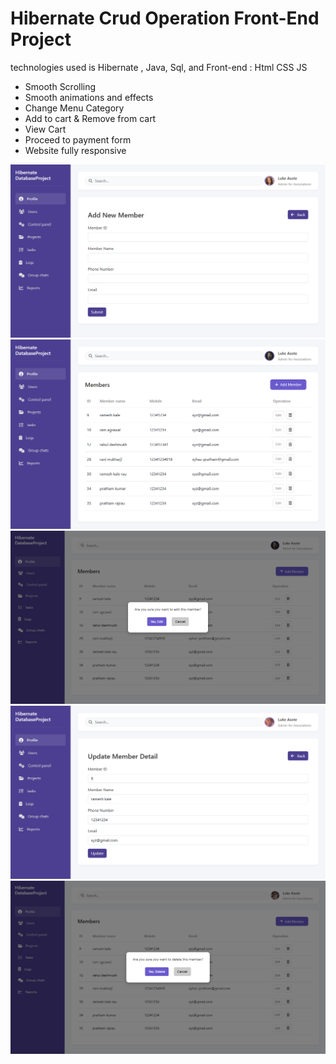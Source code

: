# Hibernate Crud Operation Front-End Project
technologies used is Hibernate , Java, Sql, and Front-end : Html CSS JS

- Smooth Scrolling
- Smooth animations and effects
- Change Menu Category
- Add to cart & Remove from cart
- View Cart
- Proceed to payment form
- Website fully responsive

<img src='1.png'>
<img src='2.png'>
<img src='3.png'>
<img src='4.png'>
<img src='5.png'>

